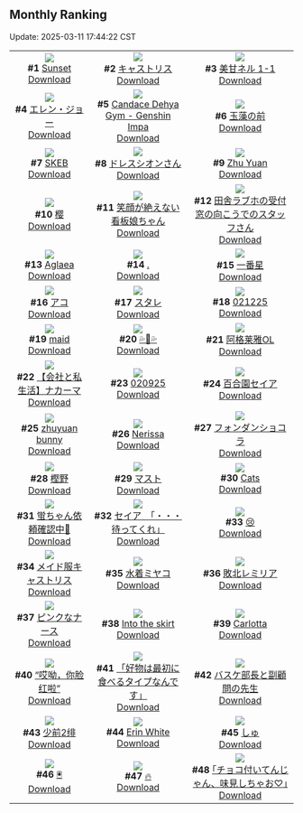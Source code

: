 ## Monthly Ranking
Update: 2025-03-11 17:44:22 CST

|      |      |      |
| :----: | :----: | :----: |
| ![](https://i.pixiv.re/c/240x480/img-master/img/2025/02/11/00/03/49/127109049_p0_master1200.jpg)<br>**#1** [Sunset](https://www.pixiv.net/artworks/127109049)<br>[Download](https://i.pixiv.re/img-original/img/2025/02/11/00/03/49/127109049_p0.jpg) | ![](https://i.pixiv.re/c/240x480/img-master/img/2025/02/12/00/00/17/127144091_p0_master1200.jpg)<br>**#2** [キャストリス](https://www.pixiv.net/artworks/127144091)<br>[Download](https://i.pixiv.re/img-original/img/2025/02/12/00/00/17/127144091_p0.jpg) | ![](https://i.pixiv.re/c/240x480/img-master/img/2025/02/11/00/00/21/127108631_p0_master1200.jpg)<br>**#3** [美甘ネル 1-1](https://www.pixiv.net/artworks/127108631)<br>[Download](https://i.pixiv.re/img-original/img/2025/02/11/00/00/21/127108631_p0.png) |
| ![](https://i.pixiv.re/c/240x480/img-master/img/2025/02/11/18/31/44/127131843_p0_master1200.jpg)<br>**#4** [エレン・ジョー](https://www.pixiv.net/artworks/127131843)<br>[Download](https://i.pixiv.re/img-original/img/2025/02/11/18/31/44/127131843_p0.jpg) | ![](https://i.pixiv.re/c/240x480/img-master/img/2025/02/11/02/04/13/127112698_p0_master1200.jpg)<br>**#5** [Candace Dehya Gym - Genshin Impa](https://www.pixiv.net/artworks/127112698)<br>[Download](https://i.pixiv.re/img-original/img/2025/02/11/02/04/13/127112698_p0.png) | ![](https://i.pixiv.re/c/240x480/img-master/img/2025/02/11/09/32/31/127118787_p0_master1200.jpg)<br>**#6** [玉藻の前](https://www.pixiv.net/artworks/127118787)<br>[Download](https://i.pixiv.re/img-original/img/2025/02/11/09/32/31/127118787_p0.jpg) |
| ![](https://i.pixiv.re/c/240x480/img-master/img/2025/02/11/13/00/13/127123482_p0_master1200.jpg)<br>**#7** [SKEB](https://www.pixiv.net/artworks/127123482)<br>[Download](https://i.pixiv.re/img-original/img/2025/02/11/13/00/13/127123482_p0.jpg) | ![](https://i.pixiv.re/c/240x480/img-master/img/2025/02/09/00/01/51/127038065_p0_master1200.jpg)<br>**#8** [ドレスシオンさん](https://www.pixiv.net/artworks/127038065)<br>[Download](https://i.pixiv.re/img-original/img/2025/02/09/00/01/51/127038065_p0.png) | ![](https://i.pixiv.re/c/240x480/img-master/img/2025/02/12/15/07/32/127159619_p0_master1200.jpg)<br>**#9** [Zhu Yuan](https://www.pixiv.net/artworks/127159619)<br>[Download](https://i.pixiv.re/img-original/img/2025/02/12/15/07/32/127159619_p0.png) |
| ![](https://i.pixiv.re/c/240x480/img-master/img/2025/02/11/00/19/28/127109700_p0_master1200.jpg)<br>**#10** [樱](https://www.pixiv.net/artworks/127109700)<br>[Download](https://i.pixiv.re/img-original/img/2025/02/11/00/19/28/127109700_p0.jpg) | ![](https://i.pixiv.re/c/240x480/img-master/img/2025/02/11/15/00/48/127126200_p0_master1200.jpg)<br>**#11** [笑顔が絶えない看板娘ちゃん](https://www.pixiv.net/artworks/127126200)<br>[Download](https://i.pixiv.re/img-original/img/2025/02/11/15/00/48/127126200_p0.jpg) | ![](https://i.pixiv.re/c/240x480/img-master/img/2025/02/11/20/09/49/127135036_p0_master1200.jpg)<br>**#12** [田舎ラブホの受付窓の向こうでのスタッフさん](https://www.pixiv.net/artworks/127135036)<br>[Download](https://i.pixiv.re/img-original/img/2025/02/11/20/09/49/127135036_p0.jpg) |
| ![](https://i.pixiv.re/c/240x480/img-master/img/2025/02/09/12/29/49/127040783_p0_master1200.jpg)<br>**#13** [Aglaea](https://www.pixiv.net/artworks/127040783)<br>[Download](https://i.pixiv.re/img-original/img/2025/02/09/12/29/49/127040783_p0.png) | ![](https://i.pixiv.re/c/240x480/img-master/img/2025/02/12/19/57/59/127166786_p0_master1200.jpg)<br>**#14** [.](https://www.pixiv.net/artworks/127166786)<br>[Download](https://i.pixiv.re/img-original/img/2025/02/12/19/57/59/127166786_p0.jpg) | ![](https://i.pixiv.re/c/240x480/img-master/img/2025/02/10/00/11/41/127077009_p0_master1200.jpg)<br>**#15** [一番星](https://www.pixiv.net/artworks/127077009)<br>[Download](https://i.pixiv.re/img-original/img/2025/02/10/00/11/41/127077009_p0.jpg) |
| ![](https://i.pixiv.re/c/240x480/img-master/img/2025/02/11/12/31/14/127122882_p0_master1200.jpg)<br>**#16** [アコ](https://www.pixiv.net/artworks/127122882)<br>[Download](https://i.pixiv.re/img-original/img/2025/02/11/12/31/14/127122882_p0.jpg) | ![](https://i.pixiv.re/c/240x480/img-master/img/2025/02/10/01/50/14/127080105_p0_master1200.jpg)<br>**#17** [スタレ](https://www.pixiv.net/artworks/127080105)<br>[Download](https://i.pixiv.re/img-original/img/2025/02/10/01/50/14/127080105_p0.jpg) | ![](https://i.pixiv.re/c/240x480/img-master/img/2025/02/12/21/35/27/127170390_p0_master1200.jpg)<br>**#18** [021225](https://www.pixiv.net/artworks/127170390)<br>[Download](https://i.pixiv.re/img-original/img/2025/02/12/21/35/27/127170390_p0.jpg) |
| ![](https://i.pixiv.re/c/240x480/img-master/img/2025/02/12/00/00/11/127144058_p0_master1200.jpg)<br>**#19** [maid](https://www.pixiv.net/artworks/127144058)<br>[Download](https://i.pixiv.re/img-original/img/2025/02/12/00/00/11/127144058_p0.png) | ![](https://i.pixiv.re/c/240x480/img-master/img/2025/02/12/00/24/19/127145285_p0_master1200.jpg)<br>**#20** [💦🦈💦](https://www.pixiv.net/artworks/127145285)<br>[Download](https://i.pixiv.re/img-original/img/2025/02/12/00/24/19/127145285_p0.jpg) | ![](https://i.pixiv.re/c/240x480/img-master/img/2025/02/11/20/09/24/127135025_p0_master1200.jpg)<br>**#21** [阿格莱雅OL](https://www.pixiv.net/artworks/127135025)<br>[Download](https://i.pixiv.re/img-original/img/2025/02/11/20/09/24/127135025_p0.jpg) |
| ![](https://i.pixiv.re/c/240x480/img-master/img/2025/02/11/12/00/20/127122096_p0_master1200.jpg)<br>**#22** [【会社と私生活】ナカーマ](https://www.pixiv.net/artworks/127122096)<br>[Download](https://i.pixiv.re/img-original/img/2025/02/11/12/00/20/127122096_p0.jpg) | ![](https://i.pixiv.re/c/240x480/img-master/img/2025/02/09/15/55/40/127058053_p0_master1200.jpg)<br>**#23** [020925](https://www.pixiv.net/artworks/127058053)<br>[Download](https://i.pixiv.re/img-original/img/2025/02/09/15/55/40/127058053_p0.jpg) | ![](https://i.pixiv.re/c/240x480/img-master/img/2025/02/11/19/02/16/127132794_p0_master1200.jpg)<br>**#24** [百合園セイア](https://www.pixiv.net/artworks/127132794)<br>[Download](https://i.pixiv.re/img-original/img/2025/02/11/19/02/16/127132794_p0.png) |
| ![](https://i.pixiv.re/c/240x480/img-master/img/2025/02/10/22/46/44/127105778_p0_master1200.jpg)<br>**#25** [zhuyuan bunny](https://www.pixiv.net/artworks/127105778)<br>[Download](https://i.pixiv.re/img-original/img/2025/02/10/22/46/44/127105778_p0.jpg) | ![](https://i.pixiv.re/c/240x480/img-master/img/2025/02/11/00/00/23/127108645_p0_master1200.jpg)<br>**#26** [Nerissa](https://www.pixiv.net/artworks/127108645)<br>[Download](https://i.pixiv.re/img-original/img/2025/02/11/00/00/23/127108645_p0.jpg) | ![](https://i.pixiv.re/c/240x480/img-master/img/2025/02/11/20/30/02/127135739_p0_master1200.jpg)<br>**#27** [フォンダンショコラ](https://www.pixiv.net/artworks/127135739)<br>[Download](https://i.pixiv.re/img-original/img/2025/02/11/20/30/02/127135739_p0.png) |
| ![](https://i.pixiv.re/c/240x480/img-master/img/2025/02/09/08/00/03/127047491_p0_master1200.jpg)<br>**#28** [樫野](https://www.pixiv.net/artworks/127047491)<br>[Download](https://i.pixiv.re/img-original/img/2025/02/09/08/00/03/127047491_p0.jpg) | ![](https://i.pixiv.re/c/240x480/img-master/img/2025/02/11/12/13/39/127122475_p0_master1200.jpg)<br>**#29** [マスト](https://www.pixiv.net/artworks/127122475)<br>[Download](https://i.pixiv.re/img-original/img/2025/02/11/12/13/39/127122475_p0.jpg) | ![](https://i.pixiv.re/c/240x480/img-master/img/2025/02/10/21/10/12/127102253_p0_master1200.jpg)<br>**#30** [Cats](https://www.pixiv.net/artworks/127102253)<br>[Download](https://i.pixiv.re/img-original/img/2025/02/10/21/10/12/127102253_p0.jpg) |
| ![](https://i.pixiv.re/c/240x480/img-master/img/2025/02/09/18/22/12/127062628_p0_master1200.jpg)<br>**#31** [蛍ちゃん依頼確認中📖](https://www.pixiv.net/artworks/127062628)<br>[Download](https://i.pixiv.re/img-original/img/2025/02/09/18/22/12/127062628_p0.jpg) | ![](https://i.pixiv.re/c/240x480/img-master/img/2025/02/09/08/00/07/127047513_p0_master1200.jpg)<br>**#32** [セイア　「・・・待ってくれ」](https://www.pixiv.net/artworks/127047513)<br>[Download](https://i.pixiv.re/img-original/img/2025/02/09/08/00/07/127047513_p0.jpg) | ![](https://i.pixiv.re/c/240x480/img-master/img/2025/02/09/19/08/13/127064224_p0_master1200.jpg)<br>**#33** [😢](https://www.pixiv.net/artworks/127064224)<br>[Download](https://i.pixiv.re/img-original/img/2025/02/09/19/08/13/127064224_p0.png) |
| ![](https://i.pixiv.re/c/240x480/img-master/img/2025/02/09/20/17/41/127066780_p0_master1200.jpg)<br>**#34** [メイド服キャストリス](https://www.pixiv.net/artworks/127066780)<br>[Download](https://i.pixiv.re/img-original/img/2025/02/09/20/17/41/127066780_p0.jpg) | ![](https://i.pixiv.re/c/240x480/img-master/img/2025/02/10/02/49/07/127081341_p0_master1200.jpg)<br>**#35** [水着ミヤコ](https://www.pixiv.net/artworks/127081341)<br>[Download](https://i.pixiv.re/img-original/img/2025/02/10/02/49/07/127081341_p0.jpg) | ![](https://i.pixiv.re/c/240x480/img-master/img/2025/02/11/20/17/06/127135305_p0_master1200.jpg)<br>**#36** [敗北レミリア](https://www.pixiv.net/artworks/127135305)<br>[Download](https://i.pixiv.re/img-original/img/2025/02/11/20/17/06/127135305_p0.jpg) |
| ![](https://i.pixiv.re/c/240x480/img-master/img/2025/02/20/18/37/55/127144406_p0_master1200.jpg)<br>**#37** [ピンクなナース](https://www.pixiv.net/artworks/127144406)<br>[Download](https://i.pixiv.re/img-original/img/2025/02/20/18/37/55/127144406_p0.jpg) | ![](https://i.pixiv.re/c/240x480/img-master/img/2025/02/11/17/43/00/127130153_p0_master1200.jpg)<br>**#38** [Into the skirt](https://www.pixiv.net/artworks/127130153)<br>[Download](https://i.pixiv.re/img-original/img/2025/02/11/17/43/00/127130153_p0.jpg) | ![](https://i.pixiv.re/c/240x480/img-master/img/2025/02/09/00/00/23/127037840_p0_master1200.jpg)<br>**#39** [Carlotta](https://www.pixiv.net/artworks/127037840)<br>[Download](https://i.pixiv.re/img-original/img/2025/02/09/00/00/23/127037840_p0.jpg) |
| ![](https://i.pixiv.re/c/240x480/img-master/img/2025/02/09/16/42/53/127059309_p0_master1200.jpg)<br>**#40** [“哎呦，你脸红啦”](https://www.pixiv.net/artworks/127059309)<br>[Download](https://i.pixiv.re/img-original/img/2025/02/09/16/42/53/127059309_p0.jpg) | ![](https://i.pixiv.re/c/240x480/img-master/img/2025/02/11/02/28/26/127113236_p0_master1200.jpg)<br>**#41** [「好物は最初に食べるタイプなんです」](https://www.pixiv.net/artworks/127113236)<br>[Download](https://i.pixiv.re/img-original/img/2025/02/11/02/28/26/127113236_p0.png) | ![](https://i.pixiv.re/c/240x480/img-master/img/2025/02/09/20/19/55/127066875_p0_master1200.jpg)<br>**#42** [バスケ部長と副顧問の先生](https://www.pixiv.net/artworks/127066875)<br>[Download](https://i.pixiv.re/img-original/img/2025/02/09/20/19/55/127066875_p0.jpg) |
| ![](https://i.pixiv.re/c/240x480/img-master/img/2025/02/11/22/42/46/127140987_p0_master1200.jpg)<br>**#43** [少前2绯](https://www.pixiv.net/artworks/127140987)<br>[Download](https://i.pixiv.re/img-original/img/2025/02/11/22/42/46/127140987_p0.jpg) | ![](https://i.pixiv.re/c/240x480/img-master/img/2025/02/12/00/30/04/127145481_p0_master1200.jpg)<br>**#44** [Erin White](https://www.pixiv.net/artworks/127145481)<br>[Download](https://i.pixiv.re/img-original/img/2025/02/12/00/30/04/127145481_p0.png) | ![](https://i.pixiv.re/c/240x480/img-master/img/2025/02/10/02/39/25/127081176_p0_master1200.jpg)<br>**#45** [しゅ](https://www.pixiv.net/artworks/127081176)<br>[Download](https://i.pixiv.re/img-original/img/2025/02/10/02/39/25/127081176_p0.jpg) |
| ![](https://i.pixiv.re/c/240x480/img-master/img/2025/02/11/20/56/20/127136629_p0_master1200.jpg)<br>**#46** [🖲️](https://www.pixiv.net/artworks/127136629)<br>[Download](https://i.pixiv.re/img-original/img/2025/02/11/20/56/20/127136629_p0.jpg) | ![](https://i.pixiv.re/c/240x480/img-master/img/2025/02/12/00/01/08/127144260_p0_master1200.jpg)<br>**#47** [🔥](https://www.pixiv.net/artworks/127144260)<br>[Download](https://i.pixiv.re/img-original/img/2025/02/12/00/01/08/127144260_p0.png) | ![](https://i.pixiv.re/c/240x480/img-master/img/2025/02/10/17/10/55/127094739_p0_master1200.jpg)<br>**#48** [｢チョコ付いてんじゃん、味見しちゃお♡｣](https://www.pixiv.net/artworks/127094739)<br>[Download](https://i.pixiv.re/img-original/img/2025/02/10/17/10/55/127094739_p0.jpg) |

